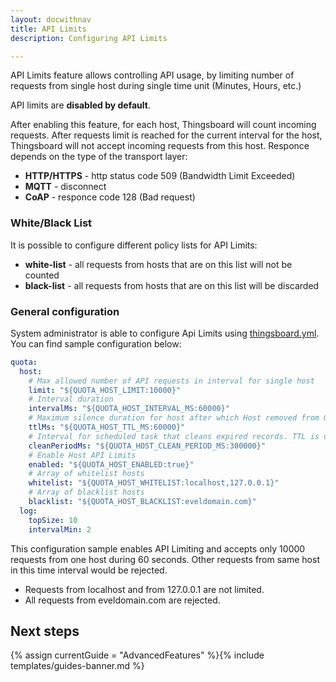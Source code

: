 ```yaml
---
layout: docwithnav
title: API Limits
description: Configuring API Limits

---
```


API Limits feature allows controlling API usage, by limiting number of requests from single host during single time unit (Minutes, Hours, etc.) 

API limits are **disabled by default**.

After enabling this feature, for each host, Thingsboard will count incoming requests. 
After requests limit is reached for the current interval for the host, Thingsboard will not accept incoming requests from this host. 
Responce depends on the type of the transport layer:
- **HTTP/HTTPS** - http status code 509 (Bandwidth Limit Exceeded) 
- **MQTT** - disconnect
- **CoAP** - responce code 128 (Bad request)  

### White/Black List
It is possible to configure different policy lists for API Limits: 
- **white-list** - all requests from hosts that are on this list will not be counted
- **black-list** - all requests from hosts that are on this list will be discarded 

### General configuration
System administrator is able to configure Api Limits using [thingsboard.yml](/docs/user-guide/install/config/). You can find sample configuration below:

```yaml
quota:
  host:
    # Max allowed number of API requests in interval for single host
    limit: "${QUOTA_HOST_LIMIT:10000}"
    # Interval duration
    intervalMs: "${QUOTA_HOST_INTERVAL_MS:60000}"
    # Maximum silence duration for host after which Host removed from QuotaService. Must be bigger than intervalMs
    ttlMs: "${QUOTA_HOST_TTL_MS:60000}"
    # Interval for scheduled task that cleans expired records. TTL is used for expiring
    cleanPeriodMs: "${QUOTA_HOST_CLEAN_PERIOD_MS:300000}"
    # Enable Host API Limits
    enabled: "${QUOTA_HOST_ENABLED:true}"
    # Array of whitelist hosts
    whitelist: "${QUOTA_HOST_WHITELIST:localhost,127.0.0.1}"
    # Array of blacklist hosts
    blacklist: "${QUOTA_HOST_BLACKLIST:eveldomain.com}"
  log:
    topSize: 10
    intervalMin: 2
```

This configuration sample enables API Limiting and accepts only 10000 requests from one host during 60 seconds.
Other requests from same host in this time interval would be rejected. 

- Requests from localhost and from 127.0.0.1 are not limited.
- All requests from eveldomain.com are rejected.


## Next steps

{% assign currentGuide = "AdvancedFeatures" %}{% include templates/guides-banner.md %}

<br/>
<br/>